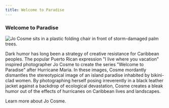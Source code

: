 ```yaml
---
title: Welcome to Paradise
---
```


### Welcome to Paradise

![Jo Cosme sits in a plastic folding chair in front of storm-damaged palm trees.](assets/images/cosme-j_2017_welcome-paradise_02.jpg)

Dark humor has long been a strategy of creative resistance for Caribbean peoples. The popular Puerto Rican expression "I live where you vacation" inspired photographer Jo Cosme to create the series "Welcome to Paradise" after Hurricane Maria. In these images, Cosme mordantly dismantles the stereotypical image of an island paradise inhabited by bikini-clad women.  By photographing herself posing irreverently in a black leather jacket against a backdrop of ecological devastation, Cosme creates a bleak humor out of the effects of hurricanes on Caribbean lives and landscapes. 

Learn more about Jo Cosme.